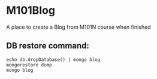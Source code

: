# M101Blog
A place to create a Blog from M101N course when finished

## DB restore command:

```
echo db.dropDatabase() | mongo blog
mongorestore dump
mongo blog
```
